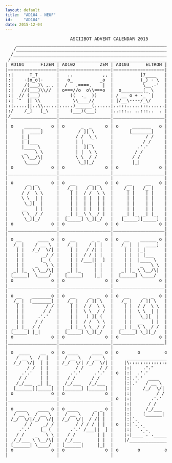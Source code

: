 ```yaml
---
layout: default
title:  "AD104 - NEUF"
id:     "AD104"
date: 2015-12-04
---
```

<pre>
                        ASCIIBOT ADVENT CALENDAR 2015                           
    ________________________________________________________________________    
   /________________________________________________________________________\   
  /__________________________________________________________________________\  
 /____________________________________________________________________________\ 
| AD101      FIZEN | AD102         ZEM | AD103      ELTRON | AD104        NEUF |
|==================|===================|===================|===================|
|:|      T_T       |   ..           ,, |          [7____   |       _   _  .  |:|
|:|    -[o_o]-     |   o_          _o  |          (_) - \  | .-.   .'-'.  `. |:|
|:|    /(___)\ ,.. |  /   .====.    |  |           \__.-'  |    ) ( p q )   )|:|
|:|   //(___)\\//  | o===//o  o\\===o  |  o________[_ \    |   (   ) - (   / |:|
|:|  // (___)      |    ((  ._  ))     | / __ o + -_ `|    |    `-)\___/(-'  |:|
|:| `"  || \\      |     \\____//      | |/__\----/_\/     |     / |#  | \   |:|
|:|.....||..\\.....|.....)______(......|..:::.....:::......|....(`.\___/,')..|:|
|:/    /_]   [_\   |    (___)(___)     |..:::.. ..:::..  . |     /__) (__\   \:|
|/_________________|___________________|___________________|__________________\|
|                  |                   |                   |                   |
| o    ______    o | o      _  _     o | o     _______   o | o      _  _     o |
|     |  ____]     |       / ][ \      |      [_______]    |       / ][ \      |
|     |_|          |      / /  \_\     |            / /    |      / /  \ \     |
|     | |___       |      | |  _       |           / /     |      \ \  / /     |
|     |____ \      |      |  ][ \      |         .'.'      |       ) ][ (      |
|      _   \ \     |      | |  \ \     |        / /        |      / /  \ \     |
|     \ \__/\|     |      \ \  / /     |       / /         |      \ \  / /     |
|      \____/      |       \_][_/      |       |_|         |       \_][_/      |
| o              o | o               o | o               o | o               o |
|__________________|___________________|___________________|___________________|
|                  |                   |                   |                   |
| o     _  _     o | o  __     _  _  o | o   __     __   o | o  __     ____  o |
|      / ][ \      |   /_ |   / ][ \   |    /_ |   /_ |    |   /_ |   / __ \   |
|     / /  \ \     |    | |  / /  \ \  |     | |    | |    |    | |  /_/  \/|  |
|     \ \  | |     |    | |  | |  | |  |     | |    | |    |    | |       / /  |
|      \_][  |     |    | |  | |  | |  |     | |    | |    |    | |     .'.'   |
|     __   | |     |    | |  | |  | |  |     | |    | |    |    | |    / /     |
|     \ \  / /     |   _| |_ \ \  / |  |    _| |_  _| |_   |   _| |_  /_/___   |
|      \_][_/      |  [_____] \_][_/   |   [_____][_____]  |  [_____][______]  |
| o              o | o               o | o               o | o               o |
|__________________|___________________|___________________|___________________|
|                  |                   |                   |                   |
| o __      ____ o | o  __      _ _  o | o  __    ______ o | o  __     _  _  o |
|  /_ |    / __ \  |   /_ |    / | |   |   /_ |  |  ____]  |   /_ |   / ][ \   |
|   | |   /_/  \/| |    | |   / /| |   |    | |  |_|       |    | |  / /  \_\  |
|   | |       _/ / |    | |  / / | |   |    | |  | |___    |    | |  | |  _    |
|   | |      [_ (  |    | | /___||  ]  |    | |  |____ \   |    | |  |  ][ \   |
|   | |    _   \ \ |    | |      | |   |    | |   _   \ \  |    | |  | |  \ \  |
|  _| |_  \ \__/\| |   _| |_     | |   |   _| |_ \ \__/\|  |   _| |_ \ \  / /  |
| [_____]  \____/  |  [_____]    |_|   |  [_____] \____/   |  |_____| \_][_/   |
| o              o | o               o | o               o | o               o |
|__________________|___________________|___________________|___________________|
|                  |                   |                   |                   |
| o __    _______o | o  __     _  _  o | o  __     _  _  o | o ____     _  _ o |
|  /_ |  [_______] |   /_ |   / ][ \   |   /_ |   / ][ \   |  / __ \   / ][ \  |
|   | |        / / |    | |  / /  \ \  |    | |  / /  \ \  | /_/  \/| / /  \ \ |
|   | |       / /  |    | |  \ \  / /  |    | |  \ \  | |  |      / / | |  | | |
|   | |     .'.'   |    | |   ) ][ (   |    | |   \_][  |  |    .'.'  | |  | | |
|   | |    / /     |    | |  / /  \ \  |    | |  __   | |  |   / /    | |  | | |
|  _| |_  / /      |   _| |_ \ \  / /  |   _| |_ \ \  / /  |  /_/___  \ \  / | |
| [_____] |_|      |  [_____] \_][_/   |  [_____] \_][_/   | [______]  \_][_/  |
| o              o | o               o | o               o | o               o |
|__________________|___________________|___________________|___________________|
|                  |                   |                                       |
| o  ____    __  o | o ____     ____ o | o       o         o         o       o |
|   / __ \  /_ |   |  / __ \   / __ \  |     _____________________________     |
|  /_/  \/|  | |   | /_/  \/| /_/  \/| |    |\:::::::::::::::::::::::::::/|    |
|       / /  | |   |      / /      / / |    |:|    ."."          ".".   | |    |
|     .'.'   | |   |    .'.'     .'.'  | o  |:|  .'.'              `.`. | |  o |
|    / /     | |   |   / /      / /    |    |:|.'.'  ____     ______ `.`| |    |
|   /_/___  _| |_  |  /_/___   /_/___  |    |:|.'   / __ \   |  ____]  `| |    |
|  [______][_____] | [______] [______] |    |:|    /_/  \/|  |_|        | |    |
| o              o | o               o |    |:|         / /  | |___     | |    |
|__________________|___________________| o  |:|       .'.'   |____ \    | |  o |
|                  |                   |    |:|      / /      _   \ \   | |    |
| o ____    ____ o | o ____      _ _ o |    |:|     /_/___   \ \__/\|   | |    |
|  / __ \  / __ \  |  / __ \    / | |  |    |:|    [______|   \____/    | |    |
| /_/  \/|/_/  \/| | /_/  \/|  / /| |  |    |:|`.                     .'| |    |
|      / /    _/ / |      / / / / | |  | o  |:|`.`.                 .'.'| |  o |
|    .'.'    [_ (  |    .'.' /___||  ] |    |:|  `.`.             .'.'  | |    |
|   / /    _   \ \ |   / /        | |  |    |:|____`.`._________.'.'____| |    |
|  /_/___ \ \__/\| |  /_/___      | |  |    |/___________________________\|    |
| [______| \____/  | [______|     |_|  |                                       |
| o              o | o               o | o       o         o         o       o |
|__________________|___________________|_______________________________________|
</pre>